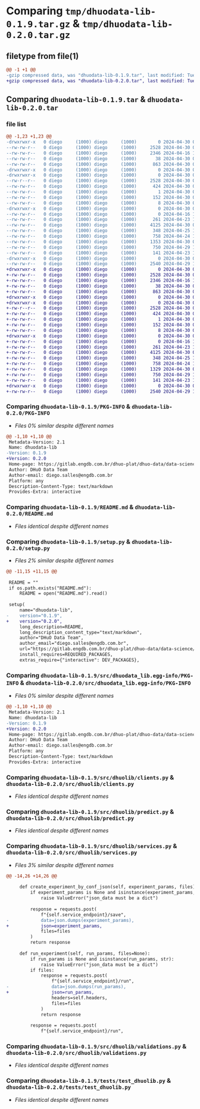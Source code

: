 # Comparing `tmp/dhuodata-lib-0.1.9.tar.gz` & `tmp/dhuodata-lib-0.2.0.tar.gz`

## filetype from file(1)

```diff
@@ -1 +1 @@
-gzip compressed data, was "dhuodata-lib-0.1.9.tar", last modified: Tue Apr 30 02:25:59 2024, max compression
+gzip compressed data, was "dhuodata-lib-0.2.0.tar", last modified: Tue Apr 30 02:41:58 2024, max compression
```

## Comparing `dhuodata-lib-0.1.9.tar` & `dhuodata-lib-0.2.0.tar`

### file list

```diff
@@ -1,23 +1,23 @@
-drwxrwxr-x   0 diego     (1000) diego     (1000)        0 2024-04-30 02:25:59.912205 dhuodata-lib-0.1.9/
--rw-rw-r--   0 diego     (1000) diego     (1000)     2528 2024-04-30 02:25:59.912205 dhuodata-lib-0.1.9/PKG-INFO
--rw-rw-r--   0 diego     (1000) diego     (1000)     2346 2024-04-16 18:35:41.000000 dhuodata-lib-0.1.9/README.md
--rw-rw-r--   0 diego     (1000) diego     (1000)       38 2024-04-30 02:25:59.912205 dhuodata-lib-0.1.9/setup.cfg
--rw-rw-r--   0 diego     (1000) diego     (1000)      863 2024-04-30 02:25:19.000000 dhuodata-lib-0.1.9/setup.py
-drwxrwxr-x   0 diego     (1000) diego     (1000)        0 2024-04-30 02:25:59.912205 dhuodata-lib-0.1.9/src/
-drwxrwxr-x   0 diego     (1000) diego     (1000)        0 2024-04-30 02:25:59.912205 dhuodata-lib-0.1.9/src/dhuodata_lib.egg-info/
--rw-r--r--   0 diego     (1000) diego     (1000)     2528 2024-04-30 02:25:59.000000 dhuodata-lib-0.1.9/src/dhuodata_lib.egg-info/PKG-INFO
--rw-rw-r--   0 diego     (1000) diego     (1000)      424 2024-04-30 02:25:59.000000 dhuodata-lib-0.1.9/src/dhuodata_lib.egg-info/SOURCES.txt
--rw-rw-r--   0 diego     (1000) diego     (1000)        1 2024-04-30 02:25:59.000000 dhuodata-lib-0.1.9/src/dhuodata_lib.egg-info/dependency_links.txt
--rw-rw-r--   0 diego     (1000) diego     (1000)      152 2024-04-30 02:25:59.000000 dhuodata-lib-0.1.9/src/dhuodata_lib.egg-info/requires.txt
--rw-rw-r--   0 diego     (1000) diego     (1000)        8 2024-04-30 02:25:59.000000 dhuodata-lib-0.1.9/src/dhuodata_lib.egg-info/top_level.txt
-drwxrwxr-x   0 diego     (1000) diego     (1000)        0 2024-04-30 02:25:59.912205 dhuodata-lib-0.1.9/src/dhuolib/
--rw-rw-r--   0 diego     (1000) diego     (1000)        0 2024-04-16 18:35:41.000000 dhuodata-lib-0.1.9/src/dhuolib/__init__.py
--rw-rw-r--   0 diego     (1000) diego     (1000)      261 2024-04-23 16:50:53.000000 dhuodata-lib-0.1.9/src/dhuolib/auth.py
--rw-rw-r--   0 diego     (1000) diego     (1000)     4125 2024-04-30 02:11:57.000000 dhuodata-lib-0.1.9/src/dhuolib/clients.py
--rw-rw-r--   0 diego     (1000) diego     (1000)      348 2024-04-25 14:26:18.000000 dhuodata-lib-0.1.9/src/dhuolib/config.py
--rw-rw-r--   0 diego     (1000) diego     (1000)      758 2024-04-24 18:22:52.000000 dhuodata-lib-0.1.9/src/dhuolib/predict.py
--rw-rw-r--   0 diego     (1000) diego     (1000)     1353 2024-04-30 02:25:12.000000 dhuodata-lib-0.1.9/src/dhuolib/services.py
--rw-rw-r--   0 diego     (1000) diego     (1000)      750 2024-04-29 11:53:52.000000 dhuodata-lib-0.1.9/src/dhuolib/validations.py
--rw-rw-r--   0 diego     (1000) diego     (1000)      141 2024-04-23 16:51:15.000000 dhuodata-lib-0.1.9/src/dhuolib/worker.py
-drwxrwxr-x   0 diego     (1000) diego     (1000)        0 2024-04-30 02:25:59.912205 dhuodata-lib-0.1.9/tests/
--rw-rw-r--   0 diego     (1000) diego     (1000)     2540 2024-04-29 12:52:51.000000 dhuodata-lib-0.1.9/tests/test_dhuolib.py
+drwxrwxr-x   0 diego     (1000) diego     (1000)        0 2024-04-30 02:41:58.127828 dhuodata-lib-0.2.0/
+-rw-rw-r--   0 diego     (1000) diego     (1000)     2528 2024-04-30 02:41:58.127828 dhuodata-lib-0.2.0/PKG-INFO
+-rw-rw-r--   0 diego     (1000) diego     (1000)     2346 2024-04-16 18:35:41.000000 dhuodata-lib-0.2.0/README.md
+-rw-rw-r--   0 diego     (1000) diego     (1000)       38 2024-04-30 02:41:58.127828 dhuodata-lib-0.2.0/setup.cfg
+-rw-rw-r--   0 diego     (1000) diego     (1000)      863 2024-04-30 02:41:51.000000 dhuodata-lib-0.2.0/setup.py
+drwxrwxr-x   0 diego     (1000) diego     (1000)        0 2024-04-30 02:41:58.123828 dhuodata-lib-0.2.0/src/
+drwxrwxr-x   0 diego     (1000) diego     (1000)        0 2024-04-30 02:41:58.123828 dhuodata-lib-0.2.0/src/dhuodata_lib.egg-info/
+-rw-r--r--   0 diego     (1000) diego     (1000)     2528 2024-04-30 02:41:58.000000 dhuodata-lib-0.2.0/src/dhuodata_lib.egg-info/PKG-INFO
+-rw-rw-r--   0 diego     (1000) diego     (1000)      424 2024-04-30 02:41:58.000000 dhuodata-lib-0.2.0/src/dhuodata_lib.egg-info/SOURCES.txt
+-rw-rw-r--   0 diego     (1000) diego     (1000)        1 2024-04-30 02:41:58.000000 dhuodata-lib-0.2.0/src/dhuodata_lib.egg-info/dependency_links.txt
+-rw-rw-r--   0 diego     (1000) diego     (1000)      152 2024-04-30 02:41:58.000000 dhuodata-lib-0.2.0/src/dhuodata_lib.egg-info/requires.txt
+-rw-rw-r--   0 diego     (1000) diego     (1000)        8 2024-04-30 02:41:58.000000 dhuodata-lib-0.2.0/src/dhuodata_lib.egg-info/top_level.txt
+drwxrwxr-x   0 diego     (1000) diego     (1000)        0 2024-04-30 02:41:58.127828 dhuodata-lib-0.2.0/src/dhuolib/
+-rw-rw-r--   0 diego     (1000) diego     (1000)        0 2024-04-16 18:35:41.000000 dhuodata-lib-0.2.0/src/dhuolib/__init__.py
+-rw-rw-r--   0 diego     (1000) diego     (1000)      261 2024-04-23 16:50:53.000000 dhuodata-lib-0.2.0/src/dhuolib/auth.py
+-rw-rw-r--   0 diego     (1000) diego     (1000)     4125 2024-04-30 02:11:57.000000 dhuodata-lib-0.2.0/src/dhuolib/clients.py
+-rw-rw-r--   0 diego     (1000) diego     (1000)      348 2024-04-25 14:26:18.000000 dhuodata-lib-0.2.0/src/dhuolib/config.py
+-rw-rw-r--   0 diego     (1000) diego     (1000)      758 2024-04-24 18:22:52.000000 dhuodata-lib-0.2.0/src/dhuolib/predict.py
+-rw-rw-r--   0 diego     (1000) diego     (1000)     1329 2024-04-30 02:41:36.000000 dhuodata-lib-0.2.0/src/dhuolib/services.py
+-rw-rw-r--   0 diego     (1000) diego     (1000)      750 2024-04-29 11:53:52.000000 dhuodata-lib-0.2.0/src/dhuolib/validations.py
+-rw-rw-r--   0 diego     (1000) diego     (1000)      141 2024-04-23 16:51:15.000000 dhuodata-lib-0.2.0/src/dhuolib/worker.py
+drwxrwxr-x   0 diego     (1000) diego     (1000)        0 2024-04-30 02:41:58.127828 dhuodata-lib-0.2.0/tests/
+-rw-rw-r--   0 diego     (1000) diego     (1000)     2540 2024-04-29 12:52:51.000000 dhuodata-lib-0.2.0/tests/test_dhuolib.py
```

### Comparing `dhuodata-lib-0.1.9/PKG-INFO` & `dhuodata-lib-0.2.0/PKG-INFO`

 * *Files 0% similar despite different names*

```diff
@@ -1,10 +1,10 @@
 Metadata-Version: 2.1
 Name: dhuodata-lib
-Version: 0.1.9
+Version: 0.2.0
 Home-page: https://gitlab.engdb.com.br/dhuo-plat/dhuo-data/data-science/dhuolib
 Author: DHuO Data Team
 Author-email: diego.salles@engdb.com.br
 Platform: any
 Description-Content-Type: text/markdown
 Provides-Extra: interactive
```

### Comparing `dhuodata-lib-0.1.9/README.md` & `dhuodata-lib-0.2.0/README.md`

 * *Files identical despite different names*

### Comparing `dhuodata-lib-0.1.9/setup.py` & `dhuodata-lib-0.2.0/setup.py`

 * *Files 2% similar despite different names*

```diff
@@ -11,15 +11,15 @@
 
 README = ""
 if os.path.exists("README.md"):
     README = open("README.md").read()
 
 setup(
     name="dhuodata-lib",
-    version="0.1.9",
+    version="0.2.0",
     long_description=README,
     long_description_content_type="text/markdown",
     author="DHuO Data Team",
     author_email="diego.salles@engdb.com.br",
     url="https://gitlab.engdb.com.br/dhuo-plat/dhuo-data/data-science/dhuolib",
     install_requires=REQUIRED_PACKAGES,
     extras_require={"interactive": DEV_PACKAGES},
```

### Comparing `dhuodata-lib-0.1.9/src/dhuodata_lib.egg-info/PKG-INFO` & `dhuodata-lib-0.2.0/src/dhuodata_lib.egg-info/PKG-INFO`

 * *Files 0% similar despite different names*

```diff
@@ -1,10 +1,10 @@
 Metadata-Version: 2.1
 Name: dhuodata-lib
-Version: 0.1.9
+Version: 0.2.0
 Home-page: https://gitlab.engdb.com.br/dhuo-plat/dhuo-data/data-science/dhuolib
 Author: DHuO Data Team
 Author-email: diego.salles@engdb.com.br
 Platform: any
 Description-Content-Type: text/markdown
 Provides-Extra: interactive
```

### Comparing `dhuodata-lib-0.1.9/src/dhuolib/clients.py` & `dhuodata-lib-0.2.0/src/dhuolib/clients.py`

 * *Files identical despite different names*

### Comparing `dhuodata-lib-0.1.9/src/dhuolib/predict.py` & `dhuodata-lib-0.2.0/src/dhuolib/predict.py`

 * *Files identical despite different names*

### Comparing `dhuodata-lib-0.1.9/src/dhuolib/services.py` & `dhuodata-lib-0.2.0/src/dhuolib/services.py`

 * *Files 3% similar despite different names*

```diff
@@ -14,26 +14,26 @@
 
     def create_experiment_by_conf_json(self, experiment_params, files):
         if experiment_params is None and isinstance(experiment_params, dict):
             raise ValueError("json_data must be a dict")
 
         response = requests.post(
             f"{self.service_endpoint}/save",
-            data=json.dumps(experiment_params),
+            json=experiment_params,
             files=files
         )
         return response
 
     def run_experiment(self, run_params, files=None):
         if run_params is None and isinstance(run_params, str):
             raise ValueError("json_data must be a dict")
         if files:
             response = requests.post(
                 f"{self.service_endpoint}/run",
-                data=json.dumps(run_params),
+                json=run_params,
                 headers=self.headers,
                 files=files
             )
             return response
 
         response = requests.post(
             f"{self.service_endpoint}/run",
```

### Comparing `dhuodata-lib-0.1.9/src/dhuolib/validations.py` & `dhuodata-lib-0.2.0/src/dhuolib/validations.py`

 * *Files identical despite different names*

### Comparing `dhuodata-lib-0.1.9/tests/test_dhuolib.py` & `dhuodata-lib-0.2.0/tests/test_dhuolib.py`

 * *Files identical despite different names*

